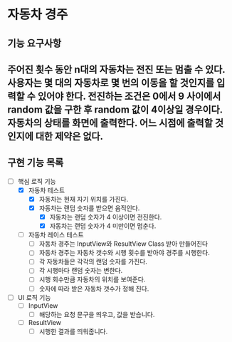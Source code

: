 # 자동차 경주

## 기능 요구사항
주어진 횟수 동안 n대의 자동차는 전진 또는 멈출 수 있다.
사용자는 몇 대의 자동차로 몇 번의 이동을 할 것인지를 입력할 수 있어야 한다.
전진하는 조건은 0에서 9 사이에서 random 값을 구한 후 random 값이 4이상일 경우이다.
자동차의 상태를 화면에 출력한다. 어느 시점에 출력할 것인지에 대한 제약은 없다.
---

## 구현 기능 목록

- [ ] 핵심 로직 기능
  - [x] 자동차 테스트
    - [x] 자동차는 현재 자기 위치를 가진다.
    - [x] 자동차는 랜덤 숫자를 받으면 움직인다.
      - [x] 자동차는 랜덤 숫자가 4 이상이면 전진한다.
      - [x] 자동차는 랜덤 숫자가 4 미만이면 멈춘다.
  - [ ] 자동차 레이스 테스트
    - [ ] 자동차 경주는 InputView와 ResultView Class 받아 만들어진다
    - [ ] 자동차 경주는 자동차 갯수와 시행 횟수를 받아야 경주를 시행한다.
    - [ ] 각 자동차들은 각각의 랜덤 숫자를 가진다.
    - [ ] 각 시행마다 랜덤 숫자는 변한다.
    - [ ] 시행 회수만큼 자동차의 위치를 보여준다.
    - [ ] 숫자에 따라 받은 자동차 갯수가 정해 진다.
- [ ] UI 로직 기능
  - [ ] InputView
    - [ ] 해당하는 요청 문구을 띄우고, 값을 받습니다.
  - [ ] ResultView
    - [ ] 시행한 결과를 띄워줍니다.